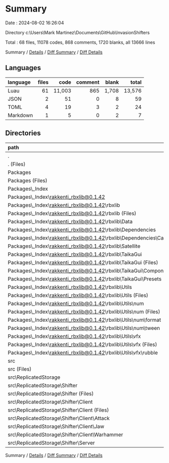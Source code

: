 # Summary

Date : 2024-08-02 16:26:04

Directory c:\\Users\\Mark Martinez\\Documents\\GitHub\\InvasionShifters

Total : 68 files,  11078 codes, 868 comments, 1720 blanks, all 13666 lines

Summary / [Details](details.md) / [Diff Summary](diff.md) / [Diff Details](diff-details.md)

## Languages
| language | files | code | comment | blank | total |
| :--- | ---: | ---: | ---: | ---: | ---: |
| Luau | 61 | 11,003 | 865 | 1,708 | 13,576 |
| JSON | 2 | 51 | 0 | 8 | 59 |
| TOML | 4 | 19 | 3 | 2 | 24 |
| Markdown | 1 | 5 | 0 | 2 | 7 |

## Directories
| path | files | code | comment | blank | total |
| :--- | ---: | ---: | ---: | ---: | ---: |
| . | 68 | 11,078 | 868 | 1,720 | 13,666 |
| . (Files) | 6 | 68 | 3 | 12 | 83 |
| Packages | 45 | 5,659 | 557 | 1,204 | 7,420 |
| Packages (Files) | 1 | 1 | 0 | 1 | 2 |
| Packages\\_Index | 44 | 5,658 | 557 | 1,203 | 7,418 |
| Packages\\_Index\\rakkenti_rbxlib@0.1.42 | 44 | 5,658 | 557 | 1,203 | 7,418 |
| Packages\\_Index\\rakkenti_rbxlib@0.1.42\\rbxlib | 44 | 5,658 | 557 | 1,203 | 7,418 |
| Packages\\_Index\\rakkenti_rbxlib@0.1.42\\rbxlib (Files) | 5 | 166 | 67 | 45 | 278 |
| Packages\\_Index\\rakkenti_rbxlib@0.1.42\\rbxlib\\Data | 3 | 2,241 | 228 | 378 | 2,847 |
| Packages\\_Index\\rakkenti_rbxlib@0.1.42\\rbxlib\\Dependencies | 3 | 314 | 36 | 90 | 440 |
| Packages\\_Index\\rakkenti_rbxlib@0.1.42\\rbxlib\\Dependencies\\CameraShaker | 3 | 314 | 36 | 90 | 440 |
| Packages\\_Index\\rakkenti_rbxlib@0.1.42\\rbxlib\\Satellite | 3 | 175 | 17 | 65 | 257 |
| Packages\\_Index\\rakkenti_rbxlib@0.1.42\\rbxlib\\TaikaGui | 6 | 1,390 | 101 | 310 | 1,801 |
| Packages\\_Index\\rakkenti_rbxlib@0.1.42\\rbxlib\\TaikaGui (Files) | 2 | 1,183 | 101 | 246 | 1,530 |
| Packages\\_Index\\rakkenti_rbxlib@0.1.42\\rbxlib\\TaikaGui\\Components | 1 | 0 | 0 | 1 | 1 |
| Packages\\_Index\\rakkenti_rbxlib@0.1.42\\rbxlib\\TaikaGui\\Presets | 3 | 207 | 0 | 63 | 270 |
| Packages\\_Index\\rakkenti_rbxlib@0.1.42\\rbxlib\\Utils | 24 | 1,372 | 108 | 315 | 1,795 |
| Packages\\_Index\\rakkenti_rbxlib@0.1.42\\rbxlib\\Utils (Files) | 17 | 896 | 71 | 231 | 1,198 |
| Packages\\_Index\\rakkenti_rbxlib@0.1.42\\rbxlib\\Utils\\num | 3 | 91 | 7 | 40 | 138 |
| Packages\\_Index\\rakkenti_rbxlib@0.1.42\\rbxlib\\Utils\\num (Files) | 1 | 7 | 1 | 4 | 12 |
| Packages\\_Index\\rakkenti_rbxlib@0.1.42\\rbxlib\\Utils\\num\\format | 1 | 42 | 2 | 16 | 60 |
| Packages\\_Index\\rakkenti_rbxlib@0.1.42\\rbxlib\\Utils\\num\\tween | 1 | 42 | 4 | 20 | 66 |
| Packages\\_Index\\rakkenti_rbxlib@0.1.42\\rbxlib\\Utils\\vfx | 4 | 385 | 30 | 44 | 459 |
| Packages\\_Index\\rakkenti_rbxlib@0.1.42\\rbxlib\\Utils\\vfx (Files) | 1 | 127 | 5 | 17 | 149 |
| Packages\\_Index\\rakkenti_rbxlib@0.1.42\\rbxlib\\Utils\\vfx\\rubble | 3 | 258 | 25 | 27 | 310 |
| src | 17 | 5,351 | 308 | 504 | 6,163 |
| src (Files) | 1 | 0 | 8 | 1 | 9 |
| src\\ReplicatedStorage | 16 | 5,351 | 300 | 503 | 6,154 |
| src\\ReplicatedStorage\\Shifter | 16 | 5,351 | 300 | 503 | 6,154 |
| src\\ReplicatedStorage\\Shifter (Files) | 3 | 387 | 26 | 48 | 461 |
| src\\ReplicatedStorage\\Shifter\\Client | 8 | 4,003 | 210 | 323 | 4,536 |
| src\\ReplicatedStorage\\Shifter\\Client (Files) | 2 | 85 | 16 | 25 | 126 |
| src\\ReplicatedStorage\\Shifter\\Client\\Attack | 2 | 1,323 | 69 | 96 | 1,488 |
| src\\ReplicatedStorage\\Shifter\\Client\\Jaw | 2 | 1,489 | 64 | 112 | 1,665 |
| src\\ReplicatedStorage\\Shifter\\Client\\Warhammer | 2 | 1,106 | 61 | 90 | 1,257 |
| src\\ReplicatedStorage\\Shifter\\Server | 5 | 961 | 64 | 132 | 1,157 |

Summary / [Details](details.md) / [Diff Summary](diff.md) / [Diff Details](diff-details.md)